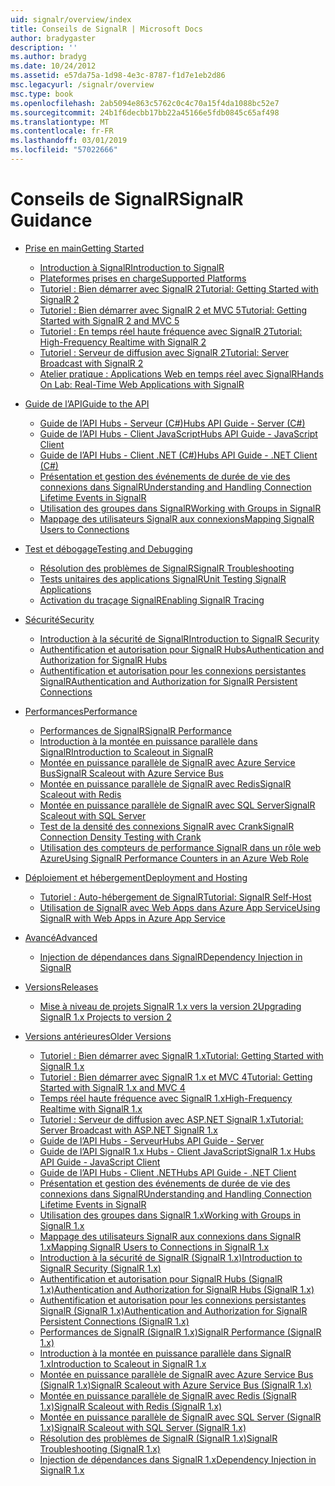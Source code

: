 ```yaml
---
uid: signalr/overview/index
title: Conseils de SignalR | Microsoft Docs
author: bradygaster
description: ''
ms.author: bradyg
ms.date: 10/24/2012
ms.assetid: e57da75a-1d98-4e3c-8787-f1d7e1eb2d86
msc.legacyurl: /signalr/overview
msc.type: book
ms.openlocfilehash: 2ab5094e863c5762c0c4c70a15f4da1088bc52e7
ms.sourcegitcommit: 24b1f6decbb17bb22a45166e5fdb0845c65af498
ms.translationtype: MT
ms.contentlocale: fr-FR
ms.lasthandoff: 03/01/2019
ms.locfileid: "57022666"
---
```

<a name="signalr-guidance"></a><span data-ttu-id="8c0ce-102">Conseils de SignalR</span><span class="sxs-lookup"><span data-stu-id="8c0ce-102">SignalR Guidance</span></span>
====================
- [<span data-ttu-id="8c0ce-103">Prise en main</span><span class="sxs-lookup"><span data-stu-id="8c0ce-103">Getting Started</span></span>](getting-started/index.md)

    - [<span data-ttu-id="8c0ce-104">Introduction à SignalR</span><span class="sxs-lookup"><span data-stu-id="8c0ce-104">Introduction to SignalR</span></span>](getting-started/introduction-to-signalr.md)
    - [<span data-ttu-id="8c0ce-105">Plateformes prises en charge</span><span class="sxs-lookup"><span data-stu-id="8c0ce-105">Supported Platforms</span></span>](getting-started/supported-platforms.md)
    - [<span data-ttu-id="8c0ce-106">Tutoriel : Bien démarrer avec SignalR 2</span><span class="sxs-lookup"><span data-stu-id="8c0ce-106">Tutorial: Getting Started with SignalR 2</span></span>](getting-started/tutorial-getting-started-with-signalr.md)
    - [<span data-ttu-id="8c0ce-107">Tutoriel : Bien démarrer avec SignalR 2 et MVC 5</span><span class="sxs-lookup"><span data-stu-id="8c0ce-107">Tutorial: Getting Started with SignalR 2 and MVC 5</span></span>](getting-started/tutorial-getting-started-with-signalr-and-mvc.md)
    - [<span data-ttu-id="8c0ce-108">Tutoriel : En temps réel haute fréquence avec SignalR 2</span><span class="sxs-lookup"><span data-stu-id="8c0ce-108">Tutorial: High-Frequency Realtime with SignalR 2</span></span>](getting-started/tutorial-high-frequency-realtime-with-signalr.md)
    - [<span data-ttu-id="8c0ce-109">Tutoriel : Serveur de diffusion avec SignalR 2</span><span class="sxs-lookup"><span data-stu-id="8c0ce-109">Tutorial: Server Broadcast with SignalR 2</span></span>](getting-started/tutorial-server-broadcast-with-signalr.md)
    - [<span data-ttu-id="8c0ce-110">Atelier pratique : Applications Web en temps réel avec SignalR</span><span class="sxs-lookup"><span data-stu-id="8c0ce-110">Hands On Lab: Real-Time Web Applications with SignalR</span></span>](getting-started/real-time-web-applications-with-signalr.md)
- [<span data-ttu-id="8c0ce-111">Guide de l’API</span><span class="sxs-lookup"><span data-stu-id="8c0ce-111">Guide to the API</span></span>](guide-to-the-api/index.md)

    - [<span data-ttu-id="8c0ce-112">Guide de l’API Hubs - Serveur (C#)</span><span class="sxs-lookup"><span data-stu-id="8c0ce-112">Hubs API Guide - Server (C#)</span></span>](guide-to-the-api/hubs-api-guide-server.md)
    - [<span data-ttu-id="8c0ce-113">Guide de l’API Hubs - Client JavaScript</span><span class="sxs-lookup"><span data-stu-id="8c0ce-113">Hubs API Guide - JavaScript Client</span></span>](guide-to-the-api/hubs-api-guide-javascript-client.md)
    - [<span data-ttu-id="8c0ce-114">Guide de l’API Hubs - Client .NET (C#)</span><span class="sxs-lookup"><span data-stu-id="8c0ce-114">Hubs API Guide - .NET Client (C#)</span></span>](guide-to-the-api/hubs-api-guide-net-client.md)
    - [<span data-ttu-id="8c0ce-115">Présentation et gestion des événements de durée de vie des connexions dans SignalR</span><span class="sxs-lookup"><span data-stu-id="8c0ce-115">Understanding and Handling Connection Lifetime Events in SignalR</span></span>](guide-to-the-api/handling-connection-lifetime-events.md)
    - [<span data-ttu-id="8c0ce-116">Utilisation des groupes dans SignalR</span><span class="sxs-lookup"><span data-stu-id="8c0ce-116">Working with Groups in SignalR</span></span>](guide-to-the-api/working-with-groups.md)
    - [<span data-ttu-id="8c0ce-117">Mappage des utilisateurs SignalR aux connexions</span><span class="sxs-lookup"><span data-stu-id="8c0ce-117">Mapping SignalR Users to Connections</span></span>](guide-to-the-api/mapping-users-to-connections.md)
- [<span data-ttu-id="8c0ce-118">Test et débogage</span><span class="sxs-lookup"><span data-stu-id="8c0ce-118">Testing and Debugging</span></span>](testing-and-debugging/index.md)

    - [<span data-ttu-id="8c0ce-119">Résolution des problèmes de SignalR</span><span class="sxs-lookup"><span data-stu-id="8c0ce-119">SignalR Troubleshooting</span></span>](testing-and-debugging/troubleshooting.md)
    - [<span data-ttu-id="8c0ce-120">Tests unitaires des applications SignalR</span><span class="sxs-lookup"><span data-stu-id="8c0ce-120">Unit Testing SignalR Applications</span></span>](testing-and-debugging/unit-testing-signalr-applications.md)
    - [<span data-ttu-id="8c0ce-121">Activation du traçage SignalR</span><span class="sxs-lookup"><span data-stu-id="8c0ce-121">Enabling SignalR Tracing</span></span>](testing-and-debugging/enabling-signalr-tracing.md)
- [<span data-ttu-id="8c0ce-122">Sécurité</span><span class="sxs-lookup"><span data-stu-id="8c0ce-122">Security</span></span>](security/index.md)

    - [<span data-ttu-id="8c0ce-123">Introduction à la sécurité de SignalR</span><span class="sxs-lookup"><span data-stu-id="8c0ce-123">Introduction to SignalR Security</span></span>](security/introduction-to-security.md)
    - [<span data-ttu-id="8c0ce-124">Authentification et autorisation pour SignalR Hubs</span><span class="sxs-lookup"><span data-stu-id="8c0ce-124">Authentication and Authorization for SignalR Hubs</span></span>](security/hub-authorization.md)
    - [<span data-ttu-id="8c0ce-125">Authentification et autorisation pour les connexions persistantes SignalR</span><span class="sxs-lookup"><span data-stu-id="8c0ce-125">Authentication and Authorization for SignalR Persistent Connections</span></span>](security/persistent-connection-authorization.md)
- [<span data-ttu-id="8c0ce-126">Performances</span><span class="sxs-lookup"><span data-stu-id="8c0ce-126">Performance</span></span>](performance/index.md)

    - [<span data-ttu-id="8c0ce-127">Performances de SignalR</span><span class="sxs-lookup"><span data-stu-id="8c0ce-127">SignalR Performance</span></span>](performance/signalr-performance.md)
    - [<span data-ttu-id="8c0ce-128">Introduction à la montée en puissance parallèle dans SignalR</span><span class="sxs-lookup"><span data-stu-id="8c0ce-128">Introduction to Scaleout in SignalR</span></span>](performance/scaleout-in-signalr.md)
    - [<span data-ttu-id="8c0ce-129">Montée en puissance parallèle de SignalR avec Azure Service Bus</span><span class="sxs-lookup"><span data-stu-id="8c0ce-129">SignalR Scaleout with Azure Service Bus</span></span>](performance/scaleout-with-windows-azure-service-bus.md)
    - [<span data-ttu-id="8c0ce-130">Montée en puissance parallèle de SignalR avec Redis</span><span class="sxs-lookup"><span data-stu-id="8c0ce-130">SignalR Scaleout with Redis</span></span>](performance/scaleout-with-redis.md)
    - [<span data-ttu-id="8c0ce-131">Montée en puissance parallèle de SignalR avec SQL Server</span><span class="sxs-lookup"><span data-stu-id="8c0ce-131">SignalR Scaleout with SQL Server</span></span>](performance/scaleout-with-sql-server.md)
    - [<span data-ttu-id="8c0ce-132">Test de la densité des connexions SignalR avec Crank</span><span class="sxs-lookup"><span data-stu-id="8c0ce-132">SignalR Connection Density Testing with Crank</span></span>](performance/signalr-connection-density-testing-with-crank.md)
    - [<span data-ttu-id="8c0ce-133">Utilisation des compteurs de performance SignalR dans un rôle web Azure</span><span class="sxs-lookup"><span data-stu-id="8c0ce-133">Using SignalR Performance Counters in an Azure Web Role</span></span>](performance/using-signalr-performance-counters-in-an-azure-web-role.md)
- [<span data-ttu-id="8c0ce-134">Déploiement et hébergement</span><span class="sxs-lookup"><span data-stu-id="8c0ce-134">Deployment and Hosting</span></span>](deployment/index.md)

    - [<span data-ttu-id="8c0ce-135">Tutoriel : Auto-hébergement de SignalR</span><span class="sxs-lookup"><span data-stu-id="8c0ce-135">Tutorial: SignalR Self-Host</span></span>](deployment/tutorial-signalr-self-host.md)
    - [<span data-ttu-id="8c0ce-136">Utilisation de SignalR avec Web Apps dans Azure App Service</span><span class="sxs-lookup"><span data-stu-id="8c0ce-136">Using SignalR with Web Apps in Azure App Service</span></span>](deployment/using-signalr-with-azure-web-sites.md)
- [<span data-ttu-id="8c0ce-137">Avancé</span><span class="sxs-lookup"><span data-stu-id="8c0ce-137">Advanced</span></span>](advanced/index.md)

    - [<span data-ttu-id="8c0ce-138">Injection de dépendances dans SignalR</span><span class="sxs-lookup"><span data-stu-id="8c0ce-138">Dependency Injection in SignalR</span></span>](advanced/dependency-injection.md)
- [<span data-ttu-id="8c0ce-139">Versions</span><span class="sxs-lookup"><span data-stu-id="8c0ce-139">Releases</span></span>](releases/index.md)

    - [<span data-ttu-id="8c0ce-140">Mise à niveau de projets SignalR 1.x vers la version 2</span><span class="sxs-lookup"><span data-stu-id="8c0ce-140">Upgrading SignalR 1.x Projects to version 2</span></span>](releases/upgrading-signalr-1x-projects-to-20.md)
- [<span data-ttu-id="8c0ce-141">Versions antérieures</span><span class="sxs-lookup"><span data-stu-id="8c0ce-141">Older Versions</span></span>](older-versions/index.md)

    - [<span data-ttu-id="8c0ce-142">Tutoriel : Bien démarrer avec SignalR 1.x</span><span class="sxs-lookup"><span data-stu-id="8c0ce-142">Tutorial: Getting Started with SignalR 1.x</span></span>](older-versions/tutorial-getting-started-with-signalr.md)
    - [<span data-ttu-id="8c0ce-143">Tutoriel : Bien démarrer avec SignalR 1.x et MVC 4</span><span class="sxs-lookup"><span data-stu-id="8c0ce-143">Tutorial: Getting Started with SignalR 1.x and MVC 4</span></span>](older-versions/tutorial-getting-started-with-signalr-and-mvc-4.md)
    - [<span data-ttu-id="8c0ce-144">Temps réel haute fréquence avec SignalR 1.x</span><span class="sxs-lookup"><span data-stu-id="8c0ce-144">High-Frequency Realtime with SignalR 1.x</span></span>](older-versions/tutorial-high-frequency-realtime-with-signalr.md)
    - [<span data-ttu-id="8c0ce-145">Tutoriel : Serveur de diffusion avec ASP.NET SignalR 1.x</span><span class="sxs-lookup"><span data-stu-id="8c0ce-145">Tutorial: Server Broadcast with ASP.NET SignalR 1.x</span></span>](older-versions/tutorial-server-broadcast-with-aspnet-signalr.md)
    - [<span data-ttu-id="8c0ce-146">Guide de l’API Hubs - Serveur</span><span class="sxs-lookup"><span data-stu-id="8c0ce-146">Hubs API Guide - Server</span></span>](older-versions/signalr-1x-hubs-api-guide-server.md)
    - [<span data-ttu-id="8c0ce-147">Guide de l’API SignalR 1.x Hubs - Client JavaScript</span><span class="sxs-lookup"><span data-stu-id="8c0ce-147">SignalR 1.x Hubs API Guide - JavaScript Client</span></span>](older-versions/signalr-1x-hubs-api-guide-javascript-client.md)
    - [<span data-ttu-id="8c0ce-148">Guide de l’API Hubs - Client .NET</span><span class="sxs-lookup"><span data-stu-id="8c0ce-148">Hubs API Guide - .NET Client</span></span>](older-versions/signalr-1x-hubs-api-guide-net-client.md)
    - [<span data-ttu-id="8c0ce-149">Présentation et gestion des événements de durée de vie des connexions dans SignalR</span><span class="sxs-lookup"><span data-stu-id="8c0ce-149">Understanding and Handling Connection Lifetime Events in SignalR</span></span>](older-versions/handling-connection-lifetime-events.md)
    - [<span data-ttu-id="8c0ce-150">Utilisation des groupes dans SignalR 1.x</span><span class="sxs-lookup"><span data-stu-id="8c0ce-150">Working with Groups in SignalR 1.x</span></span>](older-versions/working-with-groups.md)
    - [<span data-ttu-id="8c0ce-151">Mappage des utilisateurs SignalR aux connexions dans SignalR 1.x</span><span class="sxs-lookup"><span data-stu-id="8c0ce-151">Mapping SignalR Users to Connections in SignalR 1.x</span></span>](older-versions/mapping-users-to-connections.md)
    - [<span data-ttu-id="8c0ce-152">Introduction à la sécurité de SignalR (SignalR 1.x)</span><span class="sxs-lookup"><span data-stu-id="8c0ce-152">Introduction to SignalR Security (SignalR 1.x)</span></span>](older-versions/introduction-to-security.md)
    - [<span data-ttu-id="8c0ce-153">Authentification et autorisation pour SignalR Hubs (SignalR 1.x)</span><span class="sxs-lookup"><span data-stu-id="8c0ce-153">Authentication and Authorization for SignalR Hubs (SignalR 1.x)</span></span>](older-versions/hub-authorization.md)
    - [<span data-ttu-id="8c0ce-154">Authentification et autorisation pour les connexions persistantes SignalR (SignalR 1.x)</span><span class="sxs-lookup"><span data-stu-id="8c0ce-154">Authentication and Authorization for SignalR Persistent Connections (SignalR 1.x)</span></span>](older-versions/persistent-connection-authorization.md)
    - [<span data-ttu-id="8c0ce-155">Performances de SignalR (SignalR 1.x)</span><span class="sxs-lookup"><span data-stu-id="8c0ce-155">SignalR Performance (SignalR 1.x)</span></span>](older-versions/signalr-performance.md)
    - [<span data-ttu-id="8c0ce-156">Introduction à la montée en puissance parallèle dans SignalR 1.x</span><span class="sxs-lookup"><span data-stu-id="8c0ce-156">Introduction to Scaleout in SignalR 1.x</span></span>](older-versions/scaleout-in-signalr.md)
    - [<span data-ttu-id="8c0ce-157">Montée en puissance parallèle de SignalR avec Azure Service Bus (SignalR 1.x)</span><span class="sxs-lookup"><span data-stu-id="8c0ce-157">SignalR Scaleout with Azure Service Bus (SignalR 1.x)</span></span>](older-versions/scaleout-with-windows-azure-service-bus.md)
    - [<span data-ttu-id="8c0ce-158">Montée en puissance parallèle de SignalR avec Redis (SignalR 1.x)</span><span class="sxs-lookup"><span data-stu-id="8c0ce-158">SignalR Scaleout with Redis (SignalR 1.x)</span></span>](older-versions/scaleout-with-redis.md)
    - [<span data-ttu-id="8c0ce-159">Montée en puissance parallèle de SignalR avec SQL Server (SignalR 1.x)</span><span class="sxs-lookup"><span data-stu-id="8c0ce-159">SignalR Scaleout with SQL Server (SignalR 1.x)</span></span>](older-versions/scaleout-with-sql-server.md)
    - [<span data-ttu-id="8c0ce-160">Résolution des problèmes de SignalR (SignalR 1.x)</span><span class="sxs-lookup"><span data-stu-id="8c0ce-160">SignalR Troubleshooting (SignalR 1.x)</span></span>](older-versions/troubleshooting.md)
    - [<span data-ttu-id="8c0ce-161">Injection de dépendances dans SignalR 1.x</span><span class="sxs-lookup"><span data-stu-id="8c0ce-161">Dependency Injection in SignalR 1.x</span></span>](older-versions/dependency-injection.md)
